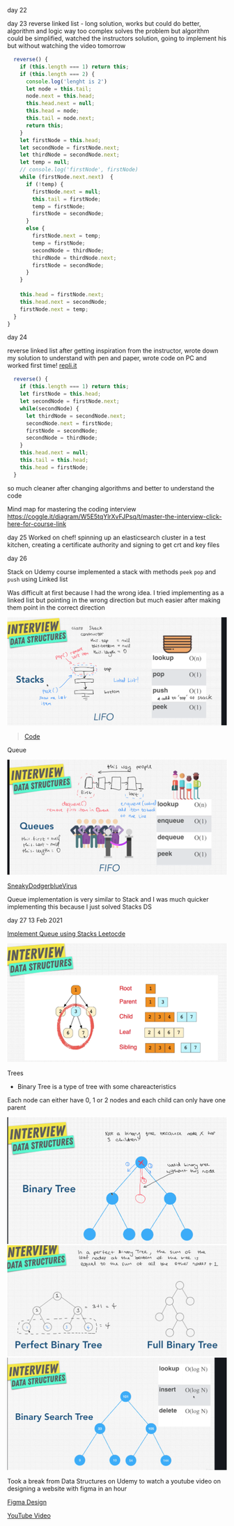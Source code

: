 day 22

day 23
reverse linked list - long solution, works but could do better, algorithm and logic way too complex
solves the problem but algorithm could be simplified, watched the instructors solution, going to implement his but without watching the video tomorrow

```javascript
  reverse() {
    if (this.length === 1) return this;
    if (this.length === 2) {
      console.log('lenght is 2')
      let node = this.tail;
      node.next = this.head;
      this.head.next = null;
      this.head = node;
      this.tail = node.next;
      return this;
    }
    let firstNode = this.head;
    let secondNode = firstNode.next;
    let thirdNode = secondNode.next;
    let temp = null;
    // console.log('firstNode', firstNode)
    while (firstNode.next.next)  {
      if (!temp) {
        firstNode.next = null;
        this.tail = firstNode;
        temp = firstNode;
        firstNode = secondNode;
      }
      else {
        firstNode.next = temp;
        temp = firstNode;
        secondNode = thirdNode;
        thirdNode = thirdNode.next;
        firstNode = secondNode;
      }
    }

    this.head = firstNode.next;
    this.head.next = secondNode;
    firstNode.next = temp;
  }
}
```

day 24

reverse linked list
after getting inspiration from the instructor, wrote down my solution to understand with pen and paper, wrote code on PC and worked first time!
[repli.it](https://repl.it/@EOjeah/MatureFrenchComputationalscience#index.js)

```javascript
  reverse() {
    if (this.length === 1) return this;
    let firstNode = this.head;
    let secondNode = firstNode.next;
    while(secondNode) {
      let thirdNode = secondNode.next;
      secondNode.next = firstNode;
      firstNode = secondNode;
      secondNode = thirdNode;
    }
    this.head.next = null;
    this.tail = this.head;
    this.head = firstNode;
  }
```

so much cleaner after changing algorithms and better to understand the code

Mind map for mastering the coding interview https://coggle.it/diagram/W5E5tqYlrXvFJPsq/t/master-the-interview-click-here-for-course-link

day 25
Worked on chef! spinning up an elasticsearch cluster in a test kitchen, creating a certificate authority and signing to get crt and key files

day 26

Stack on Udemy course
implemented a stack with methods `peek` `pop` and `push` using Linked list

Was difficult at first because I had the wrong idea. I tried implementing as a linked list but pointing in the wrong direction but much easier after making them point in the correct direction

![Stack with Linked list](https://github.com/EOjeah/100DaysOfCode/blob/main/4-wk/images/stack_linked_list.png)

> [Code](https://repl.it/@EOjeah/ModestReadyObjectpool#index.js)

Queue

![Queue with Linked list](https://github.com/EOjeah/100DaysOfCode/blob/main/4-wk/images/queue_linked_list.png)

[SneakyDodgerblueVirus](https://repl.it/@EOjeah/SneakyDodgerblueVirus#index.js)

Queue implementation is very similar to Stack and I was much quicker implementing this because I just solved Stacks DS

day 27 13 Feb 2021

[Implement Queue using Stacks Leetocde](https://leetcode.com/problems/implement-queue-using-stacks/description/)

![Tree Data Structure](https://github.com/EOjeah/100DaysOfCode/blob/main/4-wk/images/tree_data_structure.png)

Trees

- Binary Tree is a type of tree with some chareacteristics

Each node can either have 0, 1 or 2 nodes and each child can only have one parent

![Binary Tree](https://github.com/EOjeah/100DaysOfCode/blob/main/4-wk/images/binary_tree.png)
![Perfect Binary Tree](https://github.com/EOjeah/100DaysOfCode/blob/main/4-wk/images/perfect_binary_tree.png)
![Binary SearchTree time Complexity](https://github.com/EOjeah/100DaysOfCode/blob/main/4-wk/images/bst_time.png)

Took a break from Data Structures on Udemy to watch a youtube video on designing a website with figma in an hour

[Figma Design](https://www.figma.com/files/project/24173661/Spotify-Clone)

[YouTube Video](https://www.youtube.com/watch?v=FK4YusHIIj0&t=0s)
